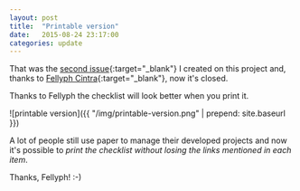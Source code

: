 ```yaml
---
layout: post
title:  "Printable version"
date:   2015-08-24 23:17:00
categories: update
---
```



That was the [second issue](https://github.com/rafaelfunchal/wordpress-security-checklist/issues/2){:target="_blank"} I created on this project and, thanks to [Fellyph Cintra](https://github.com/fellyph){:target="_blank"}, now it's closed.

Thanks to Fellyph the checklist will look better when you print it.

![printable version]({{ "/img/printable-version.png" | prepend: site.baseurl }})

A lot of people still use paper to manage their developed projects and now it's possible to *print the checklist without losing the links mentioned in each item*.

Thanks, Fellyph! :-)
